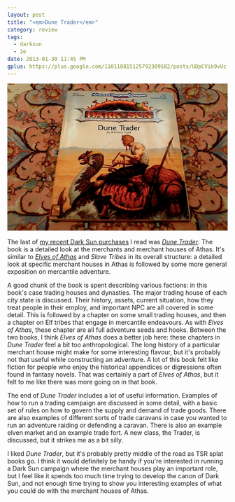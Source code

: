 ```yaml
---
layout: post
title: "<em>Dune Trader</em>"
category: review
tags:
  - darksun
  - 2e
date: 2013-01-30 11:45 PM
gplus: https://plus.google.com/110118815125792309582/posts/UDpCVik9vUc
---
```


![Dune Trader](/assets/img/dune-trader@2X.jpg)

The last of [my recent Dark Sun purchases][1] I read was [_Dune Trader_][2]. The book is a detailed look at the merchants and merchant houses of Athas. It's similar to [_Elves of Athas_][3] and _Slave Tribes_ in its overall structure: a detailed look at specific merchant houses in Athas is followed by some more general exposition on mercantile adventure.

A good chunk of the book is spent describing various factions: in this book's case trading houses and dynasties. The major trading house of each city state is discussed. Their history, assets, current situation, how they treat people in their employ, and important NPC are all covered in some detail. This is followed by a chapter on some small trading houses, and then a chapter on Elf tribes that engage in mercantile endeavours. As with _Elves of Athas_, these chapter are all full adventure seeds and hooks. Between the two books, I think _Elves of Athas_ does a better job here: these chapters in _Dune Trader_ feel a bit too anthropological. The long history of a particular merchant house might make for some interesting flavour, but it's probably not that useful while constructing an adventure. A lot of this book felt like fiction for people who enjoy the historical appendices or digressions often found in fantasy novels. That was certainly a part of _Elves of Athas_, but it felt to me like there was more going on in that book.

The end of _Dune Trader_ includes a lot of useful information. Examples of how to run a trading campaign are discussed in some detail, with a basic set of rules on how to govern the supply and demand of trade goods. There are also examples of different sorts of trade caravans in case you wanted to run an adventure raiding or defending a caravan. There is also an example elven market and an example trade fort. A new class, the Trader, is discussed, but it strikes me as a bit silly.

I liked _Dune Trader_, but it's probably pretty middle of the road as TSR splat books go. I think it would definitely be handy if you're interested in running a Dark Sun campaign where the merchant houses play an important role, but I feel like it spends too much time trying to develop the canon of Dark Sun, and not enough time trying to show you interesting examples of what you could do with the merchant houses of Athas.

[1]: /blog/dragons-crown/
[2]: http://www.tsrinfo.net/archive/ds/ds-dsr2.htm
[3]: /review/elves-of-athas